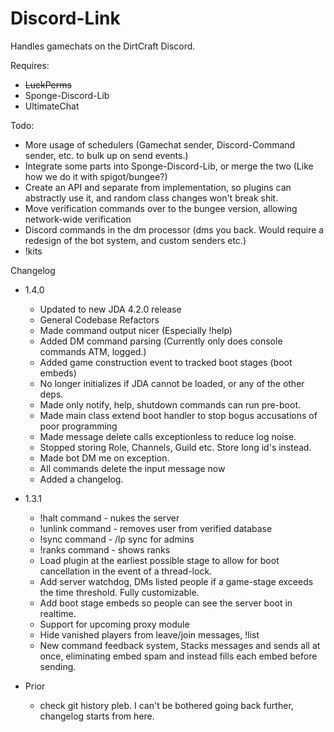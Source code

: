# Discord-Link
Handles gamechats on the DirtCraft Discord.

Requires:
- ~~LuckPerms~~
- Sponge-Discord-Lib
- UltimateChat

Todo:
 - More usage of schedulers (Gamechat sender, Discord-Command sender, etc. to bulk up on send events.)
 - Integrate some parts into  Sponge-Discord-Lib, or merge the two (Like how we do it with spigot/bungee?)
 - Create an API and separate from implementation, so plugins can abstractly use it, and random class changes won't break shit.
 - Move verification commands over to the bungee version, allowing network-wide verification
 - Discord commands in the dm processor (dms you back. Would require a redesign of the bot system, and custom senders etc.)
 - !kits
 
Changelog
  - 1.4.0
    - Updated to new JDA 4.2.0 release
    - General Codebase Refactors
    - Made command output nicer (Especially !help)
    - Added DM command parsing (Currently only does console commands ATM, logged.)
    - Added game construction event to tracked boot stages (boot embeds)
    - No longer initializes if JDA cannot be loaded, or any of the other deps.
    - Made only notify, help, shutdown commands can run pre-boot.
    - Made main class extend boot handler to stop bogus accusations of poor programming
    - Made message delete calls exceptionless to reduce log noise.
    - Stopped storing Role, Channels, Guild etc. Store long id's instead.
    - Made bot DM me on exception.
    - All commands delete the input message now
    - Added a changelog.
  
  - 1.3.1
    - !halt command - nukes the server
    - !unlink command - removes user from verified database
    - !sync command - /lp sync for admins
    - !ranks command - shows ranks
    - Load plugin at the earliest possible stage to allow for boot cancellation in the event of a thread-lock.
    - Add server watchdog, DMs listed people if a game-stage exceeds the time threshold. Fully customizable.
    - Add boot stage embeds so people can see the server boot in realtime.
    - Support for upcoming proxy module
    - Hide vanished players from leave/join messages, !list
    - New command feedback system, Stacks messages and sends all at once, eliminating embed spam and instead fills each embed before sending.
    
  - Prior
    - check git history pleb. I can't be bothered going back further, changelog starts from here.
